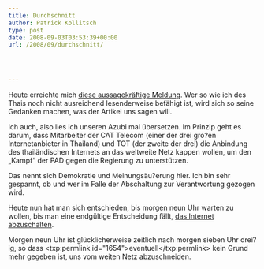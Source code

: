 ```yaml
---
title: Durchschnitt
author: Patrick Kollitsch
type: post
date: 2008-09-03T03:53:39+00:00
url: /2008/09/durchschnitt/




---
```

Heute erreichte mich [diese aussagekräftige Meldung][1]. Wer so wie ich des Thais noch nicht ausreichend lesenderweise befähigt ist, wird sich so seine Gedanken machen, was der Artikel uns sagen will.

Ich auch, also lies ich unseren Azubi mal übersetzen. Im Prinzip geht es darum, dass Mitarbeiter der <span class="caps">CAT</span> Telecom (einer der drei gro?en Internetanbieter in Thailand) und <span class="caps">TOT</span> (der zweite der drei) die Anbindung des thailändischen Internets an das weltweite Netz kappen wollen, um den &#8222;Kampf&#8220; der <span class="caps">PAD</span> gegen die Regierung zu unterstützen.

Das nennt sich Demokratie und Meinungsäu?erung hier. Ich bin sehr gespannt, ob und wer im Falle der Abschaltung zur Verantwortung gezogen wird.

Heute nun hat man sich entschieden, bis morgen neun Uhr warten zu wollen, bis man eine endgültige Entscheidung fällt, [das Internet abzuschalten][2]. 

Morgen neun Uhr ist glücklicherweise zeitlich nach morgen sieben Uhr drei?ig, so dass <txp:permlink id="1654">eventuell</txp:permlink> kein Grund mehr gegeben ist, uns vom weiten Netz abzuschneiden.

 [1]: http://www.manager.co.th/Politics/ViewNews.aspx?NewsID=9510000104205
 [2]: http://www.bangkokpost.com/breaking_news/breakingnews.php?id=130353